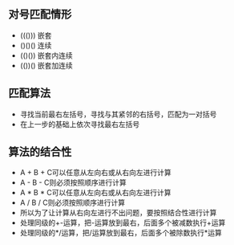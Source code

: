 ## 对号匹配情形
- ((())) 嵌套
- ()()() 连续
- (()()) 嵌套内连续
- (())() 嵌套加连续
  
## 匹配算法
- 寻找当前最右左括号，寻找与其紧邻的右括号，匹配为一对括号
- 在上一步的基础上依次寻找最右左括号

## 算法的结合性
- A + B + C可以任意从左向右或从右向左进行计算
- A - B - C则必须按照顺序进行计算
- A * B * C可以任意从左向右或从右向左进行计算
- A / B / C则必须按照顺序进行计算
- 所以为了让计算从右向左进行不出问题，要按照结合性进行计算
- 处理同级的+-运算，把-运算放到最右，后面多个被减数执行+运算
- 处理同级的*/运算，把/运算放到最右，后面多个被除数执行*运算
